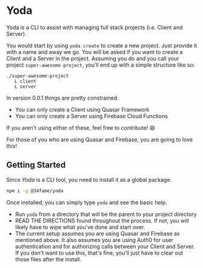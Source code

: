 # Yoda

Yoda is a CLI to assist with managing full stack projects (i.e. Client and Server).

You would start by using `yoda create` to create a new project. Just provide it with a name and away we go. You will be asked if you want to create a Client and a Server in the project. Assuming you do and you call your project `super-awesome-project`, you'll end up with a simple structure like so:

```
./super-awesome-project
   L client
   L server
```

In version 0.0.1 things are pretty constrained.

-  You can only create a Client using Quasar Framework
-  You can only create a Server using Firebase Cloud Functions

If you aren't using either of these, feel free to contribute! :smile:

For those of you who are using Quasar and Firebase, you are going to love this!

## Getting Started

Since _Yoda_ is a CLI tool, you need to install it as a global package.

```sh
npm i -g @34fame/yoda
```

Once installed, you can simply type `yoda` and see the basic help.

-  Run `yoda` from a directory that will be the parent to your project directory
-  READ THE DIRECTIONS found throughout the process. If not, you will likely have to wipe what you've done and start over.
-  The current setup assumes you are using Quasar and Firebase as mentioned above. It also assumes you are using Auth0 for user authentication and for authorizing calls between your Client and Server. If you don't want to use this, that's fine, you'll just have to clear out those files after the install.
